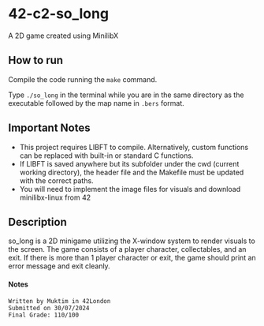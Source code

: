 # 42-c2-so_long
A 2D game created using MinilibX

## **How to run**

Compile the code running the `make` command.

Type `./so_long` in the terminal while you are in the same directory as the executable followed by the map name in `.bers` format.

## **Important Notes**
- This project requires LIBFT to compile. Alternatively, custom functions can be replaced with built-in or standard C functions.
- If LIBFT is saved anywhere but its subfolder under the cwd (current working directory), the header file and the Makefile must be updated with the correct paths.
- You will need to implement the image files for visuals and download minilibx-linux from 42

## **Description**
so_long is a 2D minigame utilizing the X-window system to render visuals to the screen. 
The game consists of a player character, collectables, and an exit. If there is more than 1 player character or exit, the game should print an error message and exit cleanly.

#### **Notes**
    Written by Muktim in 42London
    Submitted on 30/07/2024
    Final Grade: 110/100
